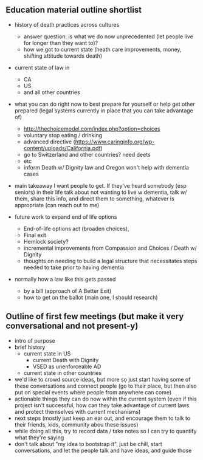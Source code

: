 ## Education material outline shortlist

- history of death practices across cultures
  * answer question: is what we do now unprecedented (let people live for longer than they want to)?
  * how we got to current state (heath care improvements, money, shifting attitude towards death)

- current state of law in 
  * CA
  * US
  * and all other countries

- what you can do right now to best prepare for yourself or help get other prepared (legal systems currently in place that you can take advantage of)
  * http://thechoicemodel.com/index.php?option=choices
  * voluntary stop eating / drinking
  * advanced directive (https://www.caringinfo.org/wp-content/uploads/California.pdf)
  * go to Switzerland and other countries? need deets
  * etc
  * inform Death w/ Dignity law and Oregon won't help with dementia cases

- main takeaway I want people to get. If they've heard somebody (esp seniors) in their life talk about not wanting to live w dementia, talk w/ them, share this info, and direct them to something, whatever is appropriate (can reach out to me)

- future work to expand end of life options
  * End-of-life options act (broaden choices), 
  * Final exit
  * Hemlock society?
  * incremental improvements from Compassion and Choices / Death w/ Dignity
  * thoughts on needing to build a legal structure that necessitates steps needed to take prior to having dementia
- normally how a law like this gets passed
  * by a bill (approach of A Better Exit) 
  * how to get on the ballot (main one, I should research)

## Outline of first few meetings (but make it very conversational and not present-y)
- intro of purpose
- brief history
	* current state in US
		- current Death with Dignity
		- VSED as unenforceable AD
	* current state in other countries
- we'd like to crowd source ideas, but more so just start having some of these conversations and connect people (go to their place, but then also put on special events where people from anywhere can come)
- actionable things they can do now within the current system (even if this project isn't successful, how can they take advantage of current laws and protect themselves with current mechanisms)
- next steps (mostly just keep an ear out, and encourage them to talk to their friends, kids, community abou these issues)
- while doing all this, try to record data / take notes so I can try to quantify what they're saying
- don't talk about "my idea to bootstrap it", just be chill, start conversations, and let the people talk and have ideas, and guide those


